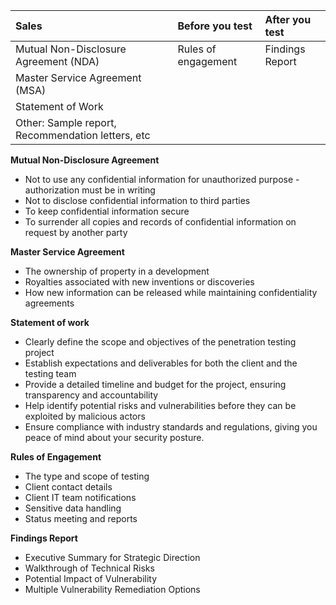 |   Sales   |   Before you test   | After you test     |
|:-----|:-----|:-----|
| Mutual Non-Disclosure Agreement (NDA)     | Rules of engagement     | Findings Report     |
|    Master Service Agreement (MSA)  |      |      |
|    Statement of Work  |      |      |
|  Other: Sample report, Recommendation letters, etc    |      |      |



**Mutual Non-Disclosure Agreement**
- Not to use any confidential information for unauthorized purpose - authorization must be in writing
- Not to disclose confidential information to third parties
- To keep confidential information secure
- To surrender all copies and records of confidential information on request by another party

**Master Service Agreement**

- The ownership of property in a development
- Royalties associated with new inventions or discoveries
- How new information can be released while maintaining confidentiality agreements

**Statement of work**

- Clearly define the scope and objectives of the penetration testing project
- Establish expectations and deliverables for both the client and the testing team
- Provide a detailed timeline and budget for the project, ensuring transparency and accountability
- Help identify potential risks and vulnerabilities before they can be exploited by malicious actors
- Ensure compliance with industry standards and regulations, giving you peace of mind about your security posture.


**Rules of Engagement**

- The type and scope of testing
- Client contact details
- Client IT team notifications
- Sensitive data handling
- Status meeting and reports

**Findings Report**

- Executive Summary for Strategic Direction
- Walkthrough of Technical Risks
- Potential Impact of Vulnerability
- Multiple Vulnerability Remediation Options

